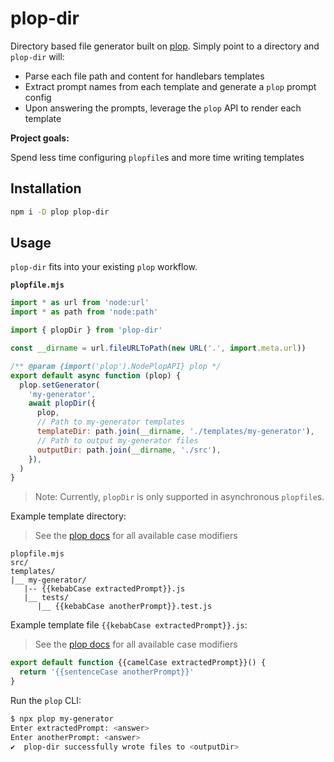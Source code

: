 # plop-dir

Directory based file generator built on
[plop](https://www.npmjs.com/package/plop). Simply point to a directory and
`plop-dir` will:

- Parse each file path and content for handlebars templates
- Extract prompt names from each template and generate a `plop` prompt config
- Upon answering the prompts, leverage the `plop` API to render each template

**Project goals:**

Spend less time configuring `plopfile`s and more time writing templates

## Installation

```sh
npm i -D plop plop-dir
```

## Usage

`plop-dir` fits into your existing `plop` workflow.

**`plopfile.mjs`**

```mjs
import * as url from 'node:url'
import * as path from 'node:path'

import { plopDir } from 'plop-dir'

const __dirname = url.fileURLToPath(new URL('.', import.meta.url))

/** @param {import('plop').NodePlopAPI} plop */
export default async function (plop) {
  plop.setGenerator(
    'my-generator',
    await plopDir({
      plop,
      // Path to my-generator templates
      templateDir: path.join(__dirname, './templates/my-generator'),
      // Path to output my-generator files
      outputDir: path.join(__dirname, './src'),
    }),
  )
}
```

> Note: Currently, `plopDir` is only supported in asynchronous `plopfile`s.

Example template directory:

> See the [plop docs](https://plopjs.com/documentation/#case-modifiers) for all
> available case modifiers

```
plopfile.mjs
src/
templates/
|__ my-generator/
   |-- {{kebabCase extractedPrompt}}.js
   |__ tests/
      |__ {{kebabCase anotherPrompt}}.test.js
```

Example template file `{{kebabCase extractedPrompt}}.js`:

> See the [plop docs](https://plopjs.com/documentation/#case-modifiers) for all
> available case modifiers

```js
export default function {{camelCase extractedPrompt}}() {
  return '{{sentenceCase anotherPrompt}}'
}
```

Run the `plop` CLI:

```sh
$ npx plop my-generator
Enter extractedPrompt: <answer>
Enter anotherPrompt: <answer>
✔  plop-dir successfully wrote files to <outputDir>
```
